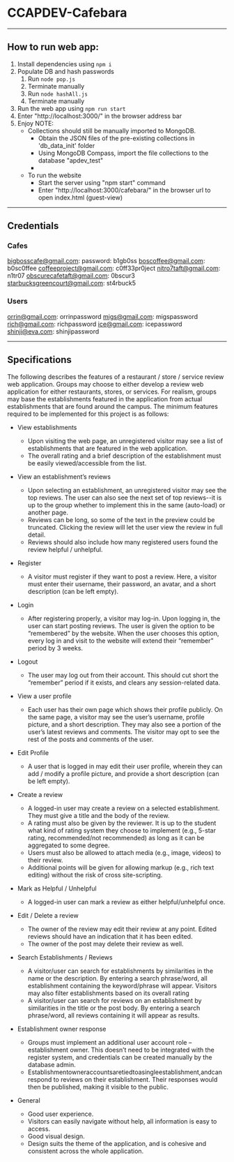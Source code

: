 # CCAPDEV-Cafebara

-----------------------------------------------------------------------
## How to run web app:
1. Install dependencies using `npm i`
2. Populate DB and hash passwords
    1. Run `node pop.js`
    2. Terminate manually
    3. Run `node hashAll.js`
    4. Terminate manually
3. Run the web app using `npm run start`
4. Enter "http://localhost:3000/" in the browser address bar
5. Enjoy
NOTE:  
    - Collections should still be manually imported to MongoDB.
        - Obtain the JSON files of the pre-existing collections in 'db_data_init' folder
        - Using MongoDB Compass, import the file collections to the database "apdev_test"
        - 
    - To run the website
        - Start the server using "npm start" command
        - Enter "http://localhost:3000/cafebara/" in the browser url to open index.html (guest-view)

-----------------------------------------------------------------------
## Credentials
### Cafes
bigbosscafe@gmail.com: password: b1gb0ss
boscoffee@gmail.com: b0sc0ffee
coffeeproject@gmail.com: c0ff33pr0ject
nitro7taft@gmail.com: n1tr07
obscurecafetaft@gmail.com: 0bscur3
starbucksgreencourt@gmail.com: st4rbuck5
### Users
orrin@gmail.com: orrinpassword
migs@gmail.com: migspassword
rich@gmail.com: richpassword
ice@gmail.com: icepassword
shinji@eva.com:  shinjipassword

-----------------------------------------------------------------------
## Specifications
The following describes the features of a restaurant / store / service review web application. Groups may choose to either develop a review web application for either restaurants, stores, or services. For realism, groups may base the establishments featured in the application from actual establishments that are found around the campus. The minimum features required to be implemented for this project is as follows:
- View establishments
  - Upon visiting the web page, an unregistered visitor may see a list of establishments that are featured in the web application.
  - The overall rating and a brief description of the establishment must be easily viewed/accessible from the list.
  
- View an establishment’s reviews
  - Upon selecting an establishment, an unregistered visitor may see the top reviews. The user can also see the next set of top reviews--it is up to the group whether to implement this in the same (auto-load) or another page.
  - Reviews can be long, so some of the text in the preview could be truncated. Clicking the review will let the user view the review in full detail.
  - Reviews should also include how many registered users found the review helpful / unhelpful.
- Register
  - A visitor must register if they want to post a review. Here, a visitor must
enter their username, their password, an avatar, and a short description
(can be left empty).
- Login
  - After registering properly, a visitor may log-in. Upon logging in, the user
can start posting reviews. The user is given the option to be “remembered” by the website. When the user chooses this option, every log in and visit to the website will extend their “remember” period by 3 weeks.
- Logout
  - The user may log out from their account. This should cut short the
“remember” period if it exists, and clears any session-related data.
- View a user profile
  - Each user has their own page which shows their profile publicly. On the
same page, a visitor may see the user’s username, profile picture, and a short description. They may also see a portion of the user’s latest reviews and comments. The visitor may opt to see the rest of the posts and comments of the user.
- Edit Profile
  - A user that is logged in may edit their user profile, wherein they can add / modify a profile picture, and provide a short description (can be left
empty).
- Create a review
  - A logged-in user may create a review on a selected establishment. They
must give a title and the body of the review.
  - A rating must also be given by the reviewer. It is up to the student what
kind of rating system they choose to implement (e.g., 5-star rating, recommended/not recommended) as long as it can be aggregated to some degree.
  - Users must also be allowed to attach media (e.g., image, videos) to their review.
  - Additional points will be given for allowing markup (e.g., rich text editing) without the risk of cross site-scripting.
- Mark as Helpful / Unhelpful
  - A logged-in user can mark a review as either helpful/unhelpful once.
- Edit / Delete a review
  - The owner of the review may edit their review at any point. Edited reviews should have an indication that it has been edited.
  - The owner of the post may delete their review as well.
- Search Establishments / Reviews
  - A visitor/user can search for establishments by similarities in the name
or the description. By entering a search phrase/word, all establishment containing the keyword/phrase will appear. Visitors may also filter establishments based on its overall rating
  - A visitor/user can search for reviews on an establishment by similarities in the title or the post body. By entering a search phrase/word, all reviews containing it will appear as results.
- Establishment owner response
  - Groups must implement an additional user account role – establishment
owner. This doesn’t need to be integrated with the register system, and
credentials can be created manually by the database admin.
  - Establishmentowneraccountsaretiedtoasingleestablishment,andcan respond to reviews on their establishment. Their responses would then be
published, making it visible to the public.
- General
  - Good user experience.
  - Visitors can easily navigate without help, all information is easy to access.
  - Good visual design.
  - Design suits the theme of the application, and is cohesive and consistent across the whole application.

    
